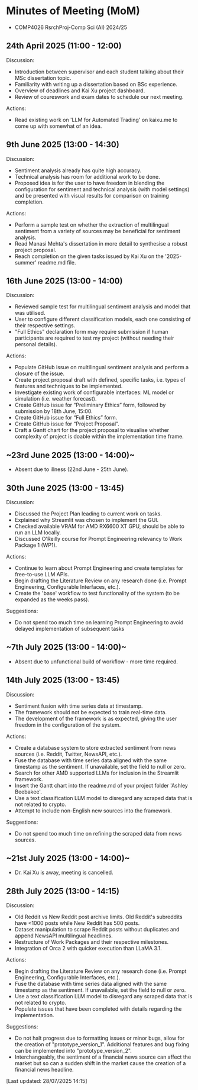 # Minutes of Meeting (MoM)
<ul>
  <li>COMP4026 RsrchProj-Comp Sci (AI)  2024/25</li>
</ul>

## 24th April 2025 (11:00 - 12:00)
Discussion:
<ul>
  <li>Introduction between supervisor and each student talking about their MSc dissertation topic.</li>
  <li>Familiarity with writing up a dissertation based on BSc experience.</li>
  <li>Overview of deadlines and Kai Xu project dashboard.</li>
  <li>Review of coureswork and exam dates to schedule our next meeting.</li>
</ul>
Actions:
<ul>
  <li>Read existing work on 'LLM for Automated Trading' on kaixu.me to come up with somewhat of an idea.</li>
</ul>

## 9th June 2025 (13:00 - 14:30)
Discussion:
<ul>
  <li>Sentiment analysis already has quite high accuracy.</li>
  <li>Technical analysis has room for additional work to be done.</li>
  <li>Proposed idea is for the user to have freedom in blending the configuration for sentiment and technical analysis (with model settings) and be presented with visual results for comparison on training completion.</li>
</ul>
Actions:
<ul>
  <li>Perform a sample test on whether the extraction of multilingual sentiment from a variety of sources may be beneficial for sentiment analysis.</li>
  <li>Read Manasi Mehta's dissertation in more detail to synthesise a robust project proposal.</li>
  <li>Reach completion on the given tasks issued by Kai Xu on the '2025-summer' readme.md file.</li>
</ul>

## 16th June 2025 (13:00 - 14:00)
Discussion:
<ul>
  <li>Reviewed sample test for multilingual sentiment analysis and model that was utilised.</li>
  <li>User to configure different classification models, each one consisting of their respective settings.</li>
  <li>"Full Ethics" declaration form may require submission if human participants are required to test my project (without needing their personal details).</li>
</ul>
Actions:
<ul>
  <li>Populate GitHub issue on multilingual sentiment analysis and perform a closure of the issue.</li>
  <li>Create project proposal draft with defined, specific tasks, i.e. types of features and techniques to be implemented.</li>
  <li>Investigate existing work of configurable interfaces: ML model or simulation (i.e. weather forecast).</li>
  <li>Create GitHub issue for “Preliminary Ethics” form, followed by submission by 18th June, 15:00.</li>
  <li>Create GitHub issue for “Full Ethics” form.</li>
  <li>Create GitHub issue for “Project Proposal”.</li>
  <li>Draft a Gantt chart for the project proposal to visualise whether complexity of project is doable within the implementation time frame.</li>
</ul>

## ~23rd June 2025 (13:00 - 14:00)~
<ul>
  <li>Absent due to illness (22nd June - 25th June).</li>
</ul>

## 30th June 2025 (13:00 - 13:45)
Discussion:
<ul>
  <li>Discussed the Project Plan leading to current work on tasks.</li>
  <li>Explained why Streamlit was chosen to implement the GUI.</li>
  <li>Checked available VRAM for AMD RX6600 XT GPU, should be able to run an LLM locally.</li>
  <li>Discussed O'Reilly course for Prompt Engineering relevancy to Work Package 1 (WP1).</li>
</ul>
Actions:
<ul>
  <li>Continue to learn about Prompt Engineering and create templates for free-to-use LLM APIs.
  <li>Begin drafting the Literature Review on any research done (i.e. Prompt Engineering, Configurable Interfaces, etc.).</li>
  <li>Create the 'base' workflow to test functionality of the system (to be expanded as the weeks pass).</li>
</ul>
Suggestions:
<ul>
  <li>Do not spend too much time on learning Prompt Engineering to avoid delayed implementation of subsequent tasks</li>
</ul>

## ~7th July 2025 (13:00 - 14:00)~
<ul>
  <li>Absent due to unfunctional build of workflow - more time required.</li>
</ul>

## 14th July 2025 (13:00 - 13:45)
Discussion:
<ul>
  <li>Sentiment fusion with time series data at timestamp.</li>
  <li>The framework should not be expected to train real-time data.</li>
  <li>The development of the framework is as expected, giving the user freedom in the configuration of the system.</li>
</ul>
Actions:
<ul>
  <li>Create a database system to store extracted sentiment from news sources (i.e. Reddit, Twitter, NewsAPI, etc.).</li>
  <li>Fuse the database with time series data aligned with the same timestamp as the sentiment. If unavailable, set the field to null or zero.</li>
  <li>Search for other AMD supported LLMs for inclusion in the Streamlit framework.</li>
  <li>Insert the Gantt chart into the readme.md of your project folder 'Ashley Beebakee'.</li>
  <li>Use a text classification LLM model to disregard any scraped data that is not related to crypto.</li>
  <li>Attempt to include non-English new sources into the framework.</li>
</ul>
Suggestions:
<ul>
  <li>Do not spend too much time on refining the scraped data from news sources.</li>
</ul>

## ~21st July 2025 (13:00 - 14:00)~
<ul>
  <li>Dr. Kai Xu is away, meeting is cancelled.</li>
</ul>

## 28th July 2025 (13:00 - 14:15)
Discussion:
<ul>
  <li>Old Reddit vs New Reddit post archive limits. Old Reddit's subreddits have <1000 posts while New Reddit has 500 posts.</li>
  <li>Dataset manipulation to scrape Reddit posts without duplicates and append NewsAPI multilingual headlines.</li>
  <li>Restructure of Work Packages and their respective milestones.</li>
  <li>Integration of Orca 2 with quicker execution than LLaMA 3.1.</li>
</ul>
Actions:
<ul>
  <li>Begin drafting the Literature Review on any research done (i.e. Prompt Engineering, Configurable Interfaces, etc.).</li>
  <li>Fuse the database with time series data aligned with the same timestamp as the sentiment. If unavailable, set the field to null or zero.</li>
  <li>Use a text classification LLM model to disregard any scraped data that is not related to crypto.</li>
  <li>Populate issues that have been completed with details regarding the implementation.</li>
</ul>
Suggestions:
<ul>
  <li>Do not halt progress due to formatting issues or minor bugs, allow for the creation of "prototype_version_1". Additional features and bug fixing can be implemented into "prototype_version_2".</li>
  <li>Interchangeably, the sentiment of a financial news source can affect the market but so can a sudden shift in the market cause the creation of a financial news headline.</li>
</ul>

[Last updated: 28/07/2025 14:15]

